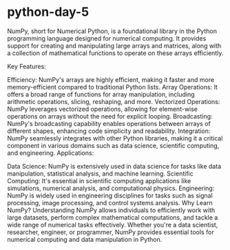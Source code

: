 # python-day-5
NumPy, short for Numerical Python, is a foundational library in the Python programming language designed for numerical computing. It provides support for creating and manipulating large arrays and matrices, along with a collection of mathematical functions to operate on these arrays efficiently.

Key Features:

Efficiency: NumPy's arrays are highly efficient, making it faster and more memory-efficient compared to traditional Python lists.
Array Operations: It offers a broad range of functions for array manipulation, including arithmetic operations, slicing, reshaping, and more.
Vectorized Operations: NumPy leverages vectorized operations, allowing for element-wise operations on arrays without the need for explicit looping.
Broadcasting: NumPy's broadcasting capability enables operations between arrays of different shapes, enhancing code simplicity and readability.
Integration: NumPy seamlessly integrates with other Python libraries, making it a critical component in various domains such as data science, scientific computing, and engineering.
Applications:

Data Science: NumPy is extensively used in data science for tasks like data manipulation, statistical analysis, and machine learning.
Scientific Computing: It's essential in scientific computing applications like simulations, numerical analysis, and computational physics.
Engineering: NumPy is widely used in engineering disciplines for tasks such as signal processing, image processing, and control systems analysis.
Why Learn NumPy?
Understanding NumPy allows individuals to efficiently work with large datasets, perform complex mathematical computations, and tackle a wide range of numerical tasks effectively. Whether you're a data scientist, researcher, engineer, or programmer, NumPy provides essential tools for numerical computing and data manipulation in Python.
